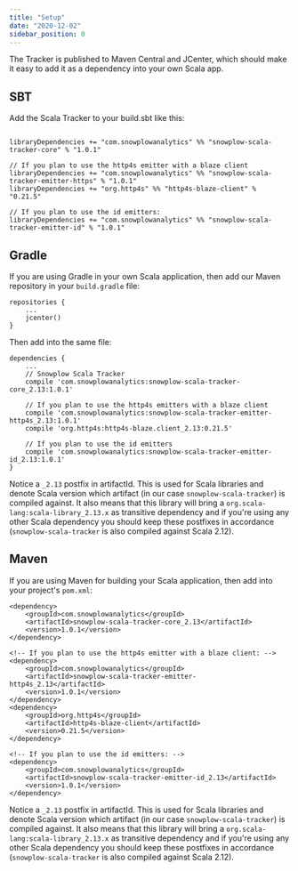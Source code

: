 ```yaml
---
title: "Setup"
date: "2020-12-02"
sidebar_position: 0
---
```


The Tracker is published to Maven Central and JCenter, which should make it easy to add it as a dependency into your own Scala app.

## SBT

Add the Scala Tracker to your build.sbt like this:

```

libraryDependencies += "com.snowplowanalytics" %% "snowplow-scala-tracker-core" % "1.0.1"

// If you plan to use the http4s emitter with a blaze client
libraryDependencies += "com.snowplowanalytics" %% "snowplow-scala-tracker-emitter-https" % "1.0.1"
libraryDependencies += "org.http4s" %% "http4s-blaze-client" % "0.21.5"

// If you plan to use the id emitters:
libraryDependencies += "com.snowplowanalytics" %% "snowplow-scala-tracker-emitter-id" % "1.0.1"
```

## Gradle

If you are using Gradle in your own Scala application, then add our Maven repository in your `build.gradle` file:

```
repositories {
    ...
    jcenter()
}
```

Then add into the same file:

```
dependencies {
    ...
    // Snowplow Scala Tracker
    compile 'com.snowplowanalytics:snowplow-scala-tracker-core_2.13:1.0.1'

    // If you plan to use the http4s emitters with a blaze client
    compile 'com.snowplowanalytics:snowplow-scala-tracker-emitter-http4s_2.13:1.0.1'
    compile 'org.http4s:http4s-blaze.client_2.13:0.21.5'

    // If you plan to use the id emitters
    compile 'com.snowplowanalytics:snowplow-scala-tracker-emitter-id_2.13:1.0.1'
}
```

Notice a `_2.13` postfix in artifactId. This is used for Scala libraries and denote Scala version which artifact (in our case `snowplow-scala-tracker`) is compiled against. It also means that this library will bring a `org.scala-lang:scala-library_2.13.x` as transitive dependency and if you're using any other Scala dependency you should keep these postfixes in accordance (`snowplow-scala-tracker` is also compiled against Scala 2.12).

## Maven

If you are using Maven for building your Scala application, then add into your project's `pom.xml`:

```
<dependency>
    <groupId>com.snowplowanalytics</groupId>
    <artifactId>snowplow-scala-tracker-core_2.13</artifactId>
    <version>1.0.1</version>
</dependency>

<!-- If you plan to use the http4s emitter with a blaze client: -->
<dependency>
    <groupId>com.snowplowanalytics</groupId>
    <artifactId>snowplow-scala-tracker-emitter-http4s_2.13</artifactId>
    <version>1.0.1</version>
</dependency>
<dependency>
    <groupId>org.http4s</groupId>
    <artifactId>http4s-blaze-client</artifactId>
    <version>0.21.5</version>
</dependency>

<!-- If you plan to use the id emitters: -->
<dependency>
    <groupId>com.snowplowanalytics</groupId>
    <artifactId>snowplow-scala-tracker-emitter-id_2.13</artifactId>
    <version>1.0.1</version>
</dependency>
```

Notice a `_2.13` postfix in artifactId. This is used for Scala libraries and denote Scala version which artifact (in our case `snowplow-scala-tracker`) is compiled against. It also means that this library will bring a `org.scala-lang:scala-library_2.13.x` as transitive dependency and if you're using any other Scala dependency you should keep these postfixes in accordance (`snowplow-scala-tracker` is also compiled against Scala 2.12).
